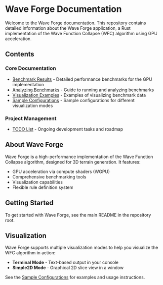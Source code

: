 # Wave Forge Documentation

Welcome to the Wave Forge documentation. This repository contains detailed information about the Wave Forge application, a Rust implementation of the Wave Function Collapse (WFC) algorithm using GPU acceleration.

## Contents

### Core Documentation

- [Benchmark Results](benchmarks/README.md) - Detailed performance benchmarks for the GPU implementation
- [Analyzing Benchmarks](benchmarks/analyzing_benchmarks.md) - Guide to running and analyzing benchmarks
- [Visualization Examples](benchmarks/visualization_examples.md) - Examples of visualizing benchmark data
- [Sample Configurations](sample_configs/README.md) - Sample configurations for different visualization modes

### Project Management

- [TODO List](todos/TODO.md) - Ongoing development tasks and roadmap

## About Wave Forge

Wave Forge is a high-performance implementation of the Wave Function Collapse algorithm, designed for 3D terrain generation. It features:

- GPU acceleration via compute shaders (WGPU)
- Comprehensive benchmarking tools
- Visualization capabilities
- Flexible rule definition system

## Getting Started

To get started with Wave Forge, see the main README in the repository root.

## Visualization

Wave Forge supports multiple visualization modes to help you visualize the WFC algorithm in action:

- **Terminal Mode** - Text-based output in your console
- **Simple2D Mode** - Graphical 2D slice view in a window

See the [Sample Configurations](sample_configs/README.md) for examples and usage instructions.
